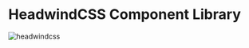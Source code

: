 # HeadwindCSS Component Library

![headwindcss](https://user-images.githubusercontent.com/33527786/180497576-33cea846-8629-4ab8-9408-57a79554dd89.gif)

